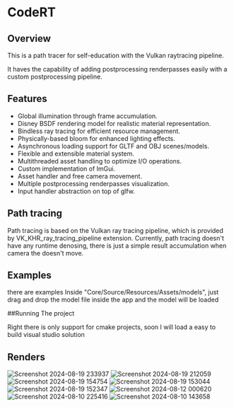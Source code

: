 # CodeRT

## Overview

This is a path tracer for self-education with the Vulkan raytracing pipeline.

It haves the capability of adding postprocessing renderpasses easily with a custom postprocessing pipeline.

## Features

- Global illumination through frame accumulation.
- Disney BSDF rendering model for realistic material representation.
- Bindless ray tracing for efficient resource management.
- Physically-based bloom for enhanced lighting effects.
- Asynchronous loading support for GLTF and OBJ scenes/models.
- Flexible and extensible material system.
- Multithreaded asset handling to optimize I/O operations.
- Custom implementation of ImGui.
- Asset handler and free camera movement.
- Multiple postprocessing renderpasses visualization.
- Input handler abstraction on top of glfw.

## Path tracing

Path tracing is based on the Vulkan ray tracing pipeline, which is provided by VK_KHR_ray_tracing_pipeline extension.
Currently, path tracing doesn't have any runtime denosing, there is just a simple result accumulation when camera the doesn't move.

## Examples

there are examples Inside "Core/Source/Resources/Assets/models", just drag and drop the model file inside the app and the model will be loaded

##Running The project

Right there is only support for cmake projects, soon I will load a easy to build visual studio solution

## Renders
![Screenshot 2024-08-19 233937](https://github.com/user-attachments/assets/2118514d-1cb8-44c1-91b4-dba49761d08a)
![Screenshot 2024-08-19 212059](https://github.com/user-attachments/assets/3612c2e4-6018-4185-a6c0-6afbb6ba0c90)
![Screenshot 2024-08-19 154754](https://github.com/user-attachments/assets/51e65995-0d81-4e79-8997-95b53958fa4b)
![Screenshot 2024-08-19 153044](https://github.com/user-attachments/assets/2a1f1125-61f8-427d-9a70-db24217cb924)
![Screenshot 2024-08-19 152347](https://github.com/user-attachments/assets/fabbe3c3-5c5d-4c9e-881c-cdb76ae79a6d)
![Screenshot 2024-08-12 000620](https://github.com/user-attachments/assets/01943b5c-ad47-4f3a-b2e9-fb375f5f8098)
![Screenshot 2024-08-10 225416](https://github.com/user-attachments/assets/c8b5ca02-7b73-45a2-ad3b-f2a09f20a798)
![Screenshot 2024-08-10 143658](https://github.com/user-attachments/assets/c3537c51-696d-4946-bc2e-d41d26c6ea73)


